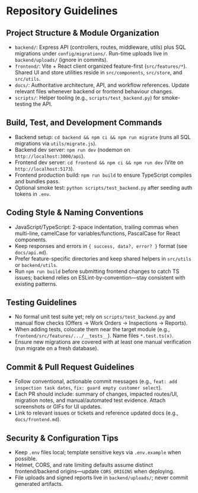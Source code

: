 # Repository Guidelines

## Project Structure & Module Organization
- `backend/`: Express API (controllers, routes, middleware, utils) plus SQL migrations under `config/migrations/`. Run-time uploads live in `backend/uploads/` (ignore in commits).
- `frontend/`: Vite + React client organized feature-first (`src/features/*`). Shared UI and store utilities reside in `src/components`, `src/store`, and `src/utils`.
- `docs/`: Authoritative architecture, API, and workflow references. Update relevant files whenever backend or frontend behaviour changes.
- `scripts/`: Helper tooling (e.g., `scripts/test_backend.py`) for smoke-testing the API.

## Build, Test, and Development Commands
- Backend setup: `cd backend && npm ci && npm run migrate` (runs all SQL migrations via `utils/migrate.js`).
- Backend dev server: `npm run dev` (nodemon on `http://localhost:3000/api`).
- Frontend dev server: `cd frontend && npm ci && npm run dev` (Vite on `http://localhost:5173`).
- Frontend production build: `npm run build` to ensure TypeScript compiles and bundles pass.
- Optional smoke test: `python scripts/test_backend.py` after seeding auth tokens in `.env`.

## Coding Style & Naming Conventions
- JavaScript/TypeScript: 2-space indentation, trailing commas when multi-line, camelCase for variables/functions, PascalCase for React components.
- Keep responses and errors in `{ success, data?, error? }` format (see `docs/api.md`).
- Prefer feature-specific directories and keep shared helpers in `src/utils` or `backend/utils`.
- Run `npm run build` before submitting frontend changes to catch TS issues; backend relies on ESLint-by-convention—stay consistent with existing patterns.

## Testing Guidelines
- No formal unit test suite yet; rely on `scripts/test_backend.py` and manual flow checks (Offers → Work Orders → Inspections → Reports).
- When adding tests, colocate them near the target module (e.g., `frontend/src/features/.../__tests__`). Name files `*.test.ts(x)`.
- Ensure new migrations are covered with at least one manual verification (run migrate on a fresh database).

## Commit & Pull Request Guidelines
- Follow conventional, actionable commit messages (e.g., `feat: add inspection task dates`, `fix: guard empty customer select`).
- Each PR should include: summary of changes, impacted routes/UI, migration notes, and manual/automated test evidence. Attach screenshots or GIFs for UI updates.
- Link to relevant issues or tickets and reference updated docs (e.g., `docs/frontend.md`).

## Security & Configuration Tips
- Keep `.env` files local; template sensitive keys via `.env.example` when possible.
- Helmet, CORS, and rate limiting defaults assume distinct frontend/backend origins—update `CORS_ORIGINS` when deploying.
- File uploads and signed reports live in `backend/uploads/`; never commit generated artifacts.
